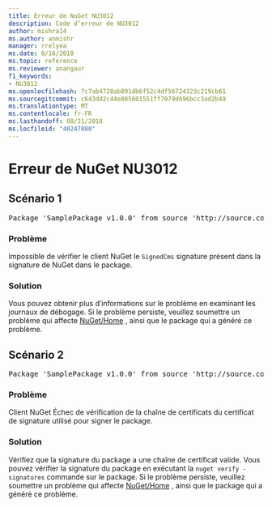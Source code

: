 ```yaml
---
title: Erreur de NuGet NU3012
description: Code d’erreur de NU3012
author: mishra14
ms.author: anmishr
manager: rrelyea
ms.date: 8/16/2018
ms.topic: reference
ms.reviewer: anangaur
f1_keywords:
- NU3012
ms.openlocfilehash: 7c7ab4728ab891db6f52c4df56724323c219cb61
ms.sourcegitcommit: c643dd2c44e085601551ff7079d696bcc3ad2b49
ms.translationtype: MT
ms.contentlocale: fr-FR
ms.lasthandoff: 08/21/2018
ms.locfileid: "40247880"
---
```

# <a name="nuget-error-nu3012"></a>Erreur de NuGet NU3012

## <a name="scenario-1"></a>Scénario 1

<pre>Package 'SamplePackage v1.0.0' from source 'http://source.com/index.json': The primary signature validation failed.</pre>

### <a name="issue"></a>Problème

Impossible de vérifier le client NuGet le `SignedCms` signature présent dans la signature de NuGet dans le package.


### <a name="solution"></a>Solution

Vous pouvez obtenir plus d’informations sur le problème en examinant les journaux de débogage. Si le problème persiste, veuillez soumettre un problème qui affecte [NuGet/Home](https://github.com/NuGet/Home/issues) , ainsi que le package qui a généré ce problème.



## <a name="scenario-2"></a>Scénario 2

<pre>Package 'SamplePackage v1.0.0' from source 'http://source.com/index.json': The primary signature found a chain building issue:  A certificate chain processed, but terminated in a root certificate which is not trusted by the trust provider.</pre>

### <a name="issue"></a>Problème

Client NuGet Échec de vérification de la chaîne de certificats du certificat de signature utilisé pour signer le package.


### <a name="solution"></a>Solution

Vérifiez que la signature du package a une chaîne de certificat valide. Vous pouvez vérifier la signature du package en exécutant la `nuget verify -signatures` commande sur le package. Si le problème persiste, veuillez soumettre un problème qui affecte [NuGet/Home](https://github.com/NuGet/Home/issues) , ainsi que le package qui a généré ce problème.



